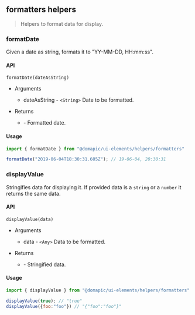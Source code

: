 ## formatters helpers

> Helpers to format data for display.

### formatDate

Given a date as string, formats it to "YY-MM-DD, HH:mm:ss".

#### API

`formatDate(dateAsString)`

* Arguments
	* dateAsString - `<String>` Date to be formatted.

* Returns
	* <String> - Formatted date.

#### Usage

```jsx
import { formatDate } from "@domapic/ui-elements/helpers/formatters"

formatDate("2019-06-04T18:30:31.605Z"); // 19-06-04, 20:30:31
```

### displayValue

Stringifies data for displaying it. If provided data is a `string` or a `number` it returns the same data.

#### API

`displayValue(data)`

* Arguments
	* data - `<Any>` Data to be formatted.

* Returns
	* <String> - Stringified data.

#### Usage

```jsx
import { displayValue } from "@domapic/ui-elements/helpers/formatters"

displayValue(true); // "true"
displayValue({foo:"foo"}) // "{"foo":"foo"}"
```
